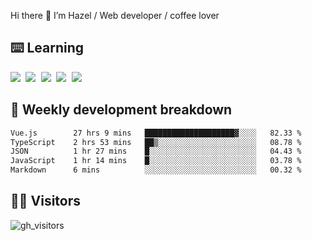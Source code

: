 
Hi there 👋 I’m Hazel / Web developer / coffee lover

## ⌨️ Learning

<samp>
 <a href="https://github.com/vuejs/core"><img src="https://api.iconify.design/logos:vue.svg" /></a>
  <a href="https://github.com/vuejs/core"><img src="https://api.iconify.design/logos:react.svg" /></a>
  <a href="https://github.com/vitejs/vite"><img src="https://api.iconify.design/logos:vitejs.svg" /></a>
  <a href="https://github.com/microsoft/TypeScript"><img src="https://api.iconify.design/logos:typescript-icon.svg" /></a> 
  <a href="https://github.com/unocss/unocss"><img src="https://api.iconify.design/logos:unocss.svg" /></a>
  

</samp>


## 🦀 Weekly development breakdown

<!--START_SECTION:waka-->

```txt
Vue.js        27 hrs 9 mins   ████████████████████▓░░░░   82.33 %
TypeScript    2 hrs 53 mins   ██▒░░░░░░░░░░░░░░░░░░░░░░   08.78 %
JSON          1 hr 27 mins    █░░░░░░░░░░░░░░░░░░░░░░░░   04.43 %
JavaScript    1 hr 14 mins    █░░░░░░░░░░░░░░░░░░░░░░░░   03.78 %
Markdown      6 mins          ░░░░░░░░░░░░░░░░░░░░░░░░░   00.32 %
```

<!--END_SECTION:waka-->
## 👬🏻 Visitors

![gh_visitors](https://profile-counter.glitch.me/Hazel-Lin/count.svg)

